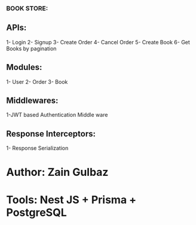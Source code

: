 ### BOOK STORE:

## APIs:

1- Login
2- Signup
3- Create Order
4- Cancel Order
5- Create Book
6- Get Books by pagination

## Modules:

1- User
2- Order
3- Book

## Middlewares:
1-JWT based Authentication Middle ware

## Response Interceptors:
1- Response Serialization


# Author: Zain Gulbaz 
# Tools: Nest JS + Prisma + PostgreSQL
